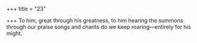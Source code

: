 +++
title = "23"

+++
To him, great through his greatness, to him hearing the summons  through our praise songs
and chants do we keep roaring—entirely for his might.